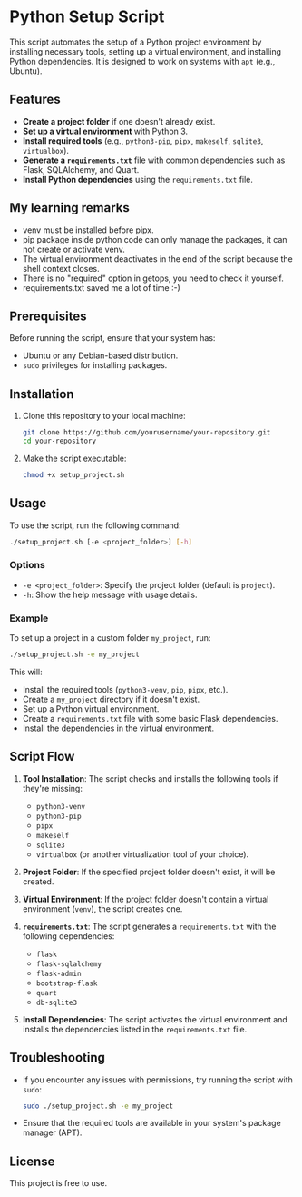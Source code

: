 # Python Setup Script

This script automates the setup of a Python project environment by installing necessary tools, setting up a virtual environment, and installing Python dependencies. It is designed to work on systems with `apt` (e.g., Ubuntu).

## Features

- **Create a project folder** if one doesn't already exist.
- **Set up a virtual environment** with Python 3.
- **Install required tools** (e.g., `python3-pip`, `pipx`, `makeself`, `sqlite3`, `virtualbox`).
- **Generate a `requirements.txt`** file with common dependencies such as Flask, SQLAlchemy, and Quart.
- **Install Python dependencies** using the `requirements.txt` file.

## My learning remarks
- venv must be installed before pipx.
- pip package inside python code can only manage the packages, it can not create or activate venv.
- The virtual environment deactivates in the end of the script because the shell context closes.
- There is no "required" option in getops, you need to check it yourself.
- requirements.txt saved me a lot of time :-)

## Prerequisites

Before running the script, ensure that your system has:

- Ubuntu or any Debian-based distribution.
- `sudo` privileges for installing packages.

## Installation

1. Clone this repository to your local machine:

   ```bash
   git clone https://github.com/yourusername/your-repository.git
   cd your-repository
   ```

2. Make the script executable:

   ```bash
   chmod +x setup_project.sh
   ```

## Usage

To use the script, run the following command:

```bash
./setup_project.sh [-e <project_folder>] [-h]
```

### Options

- `-e <project_folder>`: Specify the project folder (default is `project`).
- `-h`: Show the help message with usage details.

### Example

To set up a project in a custom folder `my_project`, run:

```bash
./setup_project.sh -e my_project
```

This will:

- Install the required tools (`python3-venv`, `pip`, `pipx`, etc.).
- Create a `my_project` directory if it doesn't exist.
- Set up a Python virtual environment.
- Create a `requirements.txt` file with some basic Flask dependencies.
- Install the dependencies in the virtual environment.

## Script Flow

1. **Tool Installation**: The script checks and installs the following tools if they're missing:
   - `python3-venv`
   - `python3-pip`
   - `pipx`
   - `makeself`
   - `sqlite3`
   - `virtualbox` (or another virtualization tool of your choice).

2. **Project Folder**: If the specified project folder doesn't exist, it will be created.

3. **Virtual Environment**: If the project folder doesn't contain a virtual environment (`venv`), the script creates one.

4. **`requirements.txt`**: The script generates a `requirements.txt` with the following dependencies:
   - `flask`
   - `flask-sqlalchemy`
   - `flask-admin`
   - `bootstrap-flask`
   - `quart`
   - `db-sqlite3`

5. **Install Dependencies**: The script activates the virtual environment and installs the dependencies listed in the `requirements.txt` file.

## Troubleshooting

- If you encounter any issues with permissions, try running the script with `sudo`:

  ```bash
  sudo ./setup_project.sh -e my_project
  ```

- Ensure that the required tools are available in your system's package manager (APT).

## License

This project is free to use.

